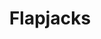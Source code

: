---
title: Flapjacks
metadata:
  course: Treat
  title: Flapjacks
  servings: '16'
ingredients:
- name: peanut butter
  amount: 250 g
- name: rice syrup
  amount: 120 g
- name: sunflower seeds
  amount: some
- name: oats
  amount: 180 g
- name: raisins
  amount: some
- name: dates
  amount: some
- name: chia seeds
  amount: some
cookware:
- name: mixing bowl
- name: baking tray
- name: baking paper
steps:
- description: Preheat the oven to 180C then grab a mixing bowl and add in the oats
    and peanut butter. Mix until they're combined.
- description: Then add the rice syrup and fix further. This is the basis for your
    flapjacks.
- description: Now add your toppings. I like raisins, sunflower seeds, chia seeds
    and dates.
- description: Line a baking tray with baking paper and spread the mixture across
    it so it's just under 1cm thick. And put it in the oven for 10 minutes, or until
    slightly golden.
- description: Leave to cool and then slice into 16 even portions.

---